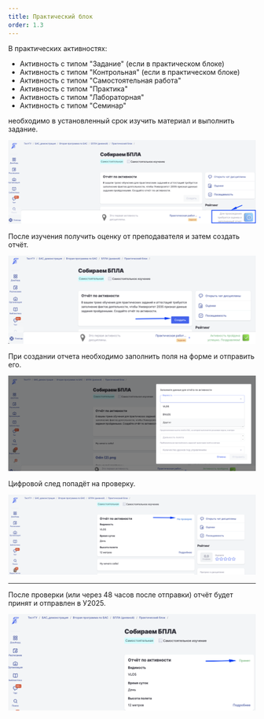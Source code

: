 ```yaml
---
title: Практический блок
order: 1.3
---
```


В практических активностях:

-  Активность с типом "Задание" (если в практическом блоке)
-  Активность с типом "Контрольная" (если в практическом блоке)
-  Активность с типом "Самостоятельная работа"
-  Активность с типом "Практика"
-  Активность с типом "Лабораторная"
-  Активность с типом "Семинар"

необходимо в установленный срок изучить материал и выполнить задание.

![](<./image (12).png>)

После изучения получить оценку от преподавателя и затем создать отчёт.

![](<./image (13).png>)

При создании отчета необходимо заполнить поля на форме и отправить его.

![](<./image (14).png>)

Цифровой след попадёт на проверку.

![](<./image (15).png>)

---

После проверки (или через 48 часов после отправки) отчёт будет принят и отправлен в У2025.

![](<./image (16).png>)